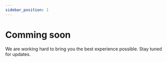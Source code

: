 ```yaml
---
sidebar_position: 1
---
```


# Comming soon

We are working hard to bring you the best experience possible. Stay tuned for updates.

